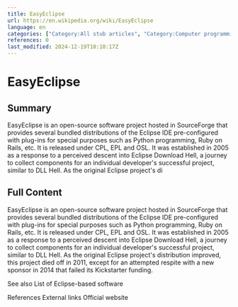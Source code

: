```yaml
---
title: EasyEclipse
url: https://en.wikipedia.org/wiki/EasyEclipse
language: en
categories: ["Category:All stub articles", "Category:Computer programming tool stubs", "Category:Eclipse software", "Category:Free integrated development environments", "Category:Java development tools", "Category:Python (programming language) software", "Category:Unix programming tools", "Category:Unix stubs"]
references: 0
last_modified: 2024-12-19T10:10:17Z
---
```


# EasyEclipse

## Summary

EasyEclipse is an open-source software project hosted in SourceForge that provides several bundled distributions of the Eclipse IDE pre-configured with plug-ins for special purposes such as Python programming, Ruby on Rails, etc. It is released under CPL, EPL and OSL.
It was established in 2005 as a response to a perceived descent into Eclipse Download Hell, a journey to collect components for an individual developer's successful project, similar to DLL Hell. As the original Eclipse project's di

## Full Content

EasyEclipse is an open-source software project hosted in SourceForge that provides several bundled distributions of the Eclipse IDE pre-configured with plug-ins for special purposes such as Python programming, Ruby on Rails, etc. It is released under CPL, EPL and OSL.
It was established in 2005 as a response to a perceived descent into Eclipse Download Hell, a journey to collect components for an individual developer's successful project, similar to DLL Hell. As the original Eclipse project's distribution improved, this project died off in 2011, except for an attempted respite with a new sponsor in 2014 that failed its Kickstarter funding.

See also
List of Eclipse-based software

References
External links
Official website
